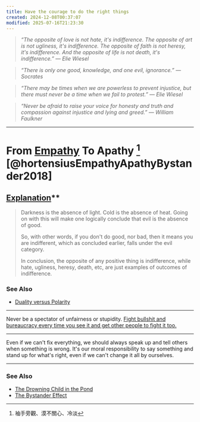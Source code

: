 ```yaml
---
title: Have the courage to do the right things
created: 2024-12-08T00:37:07
modified: 2025-07-16T21:23:30
---
```


> _“The opposite of love is not hate, it's indifference. The opposite of art is not ugliness, it's indifference. The opposite of faith is not heresy, it's indifference. And the opposite of life is not death, it's indifference.” — Elie Wiesel_

> _“There is only one good, knowledge, and one evil, ignorance.” — Socrates_

> _“There may be times when we are powerless to prevent injustice, but there must never be a time when we fail to protest.” ― Elie Wiesel_

> _“Never be afraid to raise your voice for honesty and truth and compassion against injustice and lying and greed.” — William Faulkner_

---

# From [Empathy](Empathy.md) To Apathy [^1] [@hortensiusEmpathyApathyBystander2018]

## [Explanation](https://www.reddit.com/r/quotes/comments/9vhxto/the_opposite_of_love_is_not_hate_its_indifference/)**

> Darkness is the absence of light. Cold is the absence of heat. Going on with this will make one logically conclude that evil is the absence of good.
>
> So, with other words, if you don't do good, nor bad, then it means you are indifferent, which as concluded earlier, falls under the evil category.
>
> In conclusion, the opposite of any positive thing is indifference, while hate, ugliness, heresy, death, etc, are just examples of outcomes of indifference.

### See Also

* [Duality versus Polarity](Duality%20versus%20Polarity.md)

---

Never be a spectator of unfairness or stupidity. [Fight bullshit and bureaucracy every time you see it and get other people to fight it too.](https://blog.samaltman.com/what-i-wish-someone-had-told-me)

---

Even if we can't fix everything, we should always speak up and tell others when something is wrong. It's our moral responsibility to say something and stand up for what's right, even if we can't change it all by ourselves.

---

### See Also

* [The Drowning Child in the Pond](The%20Drowning%20Child%20in%20the%20Pond.md)
* [The Bystander Effect](The%20Bystander%20Effect.md)

[^1]: 袖手旁觀、漠不關心、冷淡
